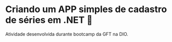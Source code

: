 # Criando um APP simples de cadastro de séries em .NET 🎥

Atividade desenvolvida durante bootcamp da GFT na DIO.
